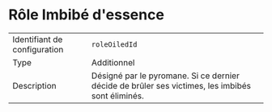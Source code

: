 # Rôle Imbibé d'essence

|                              |                                                                                                  |
| ---------------------------- | ------------------------------------------------------------------------------------------------ |
| Identifiant de configuration | `roleOiledId`                                                                                    |
| Type                         | Additionnel                                                                                      |
| Description                  | Désigné par le pyromane. Si ce dernier décide de brûler ses victimes, les imbibés sont éliminés. |
